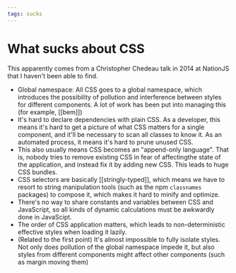 ```yaml
---
tags: sucks
---
```


# What sucks about CSS
This apparently comes from a Christopher Chedeau talk in 2014 at NationJS that I haven't been able to find.

* Global namespace: All CSS goes to a global namespace, which introduces the possibility of pollution and interference between styles for different components. A lot of work has been put into managing this (for example, [[bem]])
* It's hard to declare dependencies with plain CSS. As a developer, this means it's hard to get a picture of what CSS matters for a single component, and it'll be necessary to scan all classes to know it. As an automated process, it means it's hard to prune unused CSS.
* This also usually means CSS becomes an "append-only language". That is, nobody tries to remove existing CSS in fear of affectingthe state of the application, and instead fix it by adding new CSS. This leads to huge CSS bundles.
* CSS selectors are basically [[stringly-typed]], which means we have to resort to string manipulation tools (such as the npm `classnames` packages) to compose it, which makes it hard to minify and optimize.
* There's no way to share constants and variables between CSS and JavaScript, so all kinds of dynamic calculations must be awkwardly done in JavaScipt.
* The order of CSS application matters, which leads to non-deterministic effective styles when loading it lazily.
* (Related to the first point) It's almost impossible to fully isolate styles. Not only does pollution of the global namespace impede it, but also styles from different components might affect other components (such as margin moving them)
